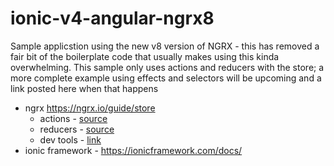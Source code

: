 # ionic-v4-angular-ngrx8
 
 Sample applicstion using the new v8 version of NGRX - this has removed a fair bit of the boilerplate code that usually makes using this kinda overwhelming. This sample only uses actions and reducers with the store; a more complete example using effects and selectors will be upcoming and a link posted here when that happens
 
 - ngrx https://ngrx.io/guide/store
   - actions - [source](https://github.com/aaronksaunders/ionic-v4-angular-ngrxv8/blob/master/src/app/item.actions.ts)
   - reducers - [source](https://github.com/aaronksaunders/ionic-v4-angular-ngrxv8/blob/master/src/app/item.reducer.ts)
   - dev tools - [link](https://ngrx.io/guide/store-devtools)
 - ionic framework - https://ionicframework.com/docs/
 
 
